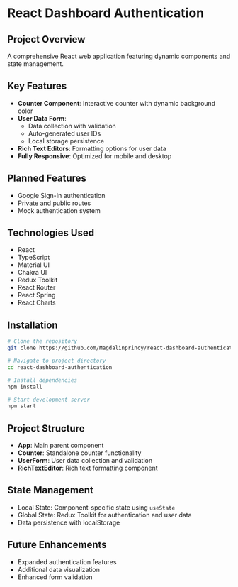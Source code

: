 # React Dashboard Authentication

## Project Overview

A comprehensive React web application featuring dynamic components and state management.

## Key Features

- **Counter Component**: Interactive counter with dynamic background color
- **User Data Form**: 
  - Data collection with validation
  - Auto-generated user IDs
  - Local storage persistence
- **Rich Text Editors**: Formatting options for user data
- **Fully Responsive**: Optimized for mobile and desktop

## Planned Features

- Google Sign-In authentication
- Private and public routes
- Mock authentication system

## Technologies Used

- React
- TypeScript
- Material UI
- Chakra UI
- Redux Toolkit
- React Router
- React Spring
- React Charts

## Installation

```bash
# Clone the repository
git clone https://github.com/Magdalinprincy/react-dashboard-authentication

# Navigate to project directory
cd react-dashboard-authentication

# Install dependencies
npm install

# Start development server
npm start
```

## Project Structure

- **App**: Main parent component
- **Counter**: Standalone counter functionality
- **UserForm**: User data collection and validation
- **RichTextEditor**: Rich text formatting component

## State Management

- Local State: Component-specific state using `useState`
- Global State: Redux Toolkit for authentication and user data
- Data persistence with localStorage

## Future Enhancements

- Expanded authentication features
- Additional data visualization
- Enhanced form validation